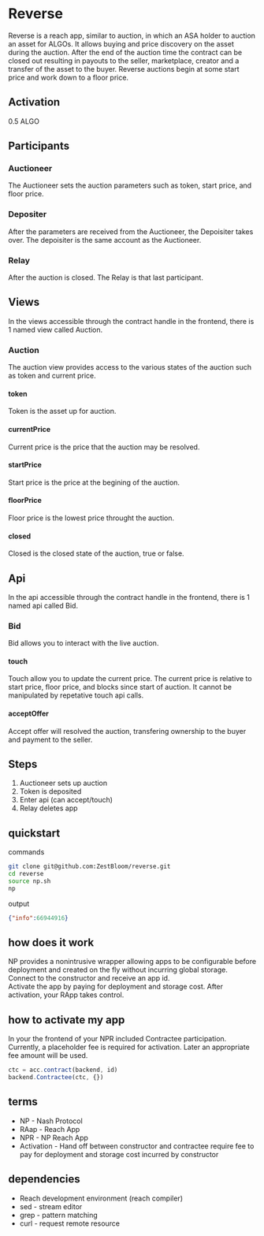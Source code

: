 # Reverse

Reverse is a reach app, similar to auction, in which an ASA holder to auction an asset for ALGOs. It allows buying and price discovery on the asset during the auction. After the end of the auction time the contract can be closed out resulting in payouts to the seller, marketplace, creator and a transfer of the asset to the buyer. Reverse auctions begin at some start price and work down to a floor price.

## Activation

0.5 ALGO

## Participants
### Auctioneer
The Auctioneer sets the auction parameters such as token, start price, and floor price.
### Depositer
After the parameters are received from the Auctioneer, the Depoisiter takes over. The depoisiter is the same account as the Auctioneer.
### Relay
After the auction is closed. The Relay is that last participant.
## Views
In the views accessible through the contract handle in the frontend, there is 1 named view called Auction.
### Auction
The auction view provides access to the various states of the auction such as token and current price.
#### token
Token is the asset up for auction.
#### currentPrice
Current price is the price that the auction may be resolved.
#### startPrice
Start price is the price at the begining of the auction.
#### floorPrice
Floor price is the lowest price throught the auction.
#### closed
Closed is the closed state of the auction, true or false.
## Api
In the api accessible through the contract handle in the frontend, there is 1 named api called Bid.
### Bid
Bid allows you to interact with the live auction.
#### touch
Touch allow you to update the current price. The current price is relative to start price, floor price, and blocks since start of auction. It cannot be manipulated by repetative touch api calls.
#### acceptOffer
Accept offer will resolved the auction, transfering ownership to the buyer and payment to the seller.

## Steps

1. Auctioneer sets up auction
1. Token is deposited
1. Enter api (can accept/touch)
1. Relay deletes app

## quickstart

commands
```bash
git clone git@github.com:ZestBloom/reverse.git
cd reverse
source np.sh
np
```

output
```json
{"info":66944916}
```

## how does it work

NP provides a nonintrusive wrapper allowing apps to be configurable before deployment and created on the fly without incurring global storage.   
Connect to the constructor and receive an app id.   
Activate the app by paying for deployment and storage cost. 
After activation, your RApp takes control.

## how to activate my app

In your the frontend of your NPR included Contractee participation. Currently, a placeholder fee is required for activation. Later an appropriate fee amount will be used.

```js
ctc = acc.contract(backend, id)
backend.Contractee(ctc, {})
```

## terms

- NP - Nash Protocol
- RAap - Reach App
- NPR - NP Reach App
- Activation - Hand off between constructor and contractee require fee to pay for deployment and storage cost incurred by constructor

## dependencies

- Reach development environment (reach compiler)
- sed - stream editor
- grep - pattern matching
- curl - request remote resource


